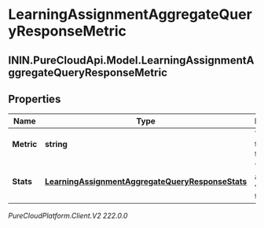 # LearningAssignmentAggregateQueryResponseMetric

## ININ.PureCloudApi.Model.LearningAssignmentAggregateQueryResponseMetric

## Properties

|Name | Type | Description | Notes|
|------------ | ------------- | ------------- | -------------|
| **Metric** | **string** | The metric this applies to | [optional] |
| **Stats** | [**LearningAssignmentAggregateQueryResponseStats**](LearningAssignmentAggregateQueryResponseStats) | The aggregated values for this metric | [optional] |



_PureCloudPlatform.Client.V2 222.0.0_
